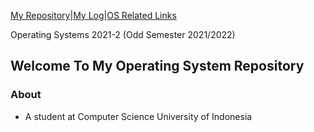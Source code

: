 [My Repository](https://github.com/athaqilmakarim/os212)|[My Log](https://athaqilmakarim.github.io/os212/TXT/mylog.txt)|[OS Related Links](https://github.com/athaqilmakarim/os212/links.md)


Operating Systems 2021-2 (Odd Semester 2021/2022)

## Welcome To My Operating System Repository
### About ###
* A student at Computer Science University of Indonesia
